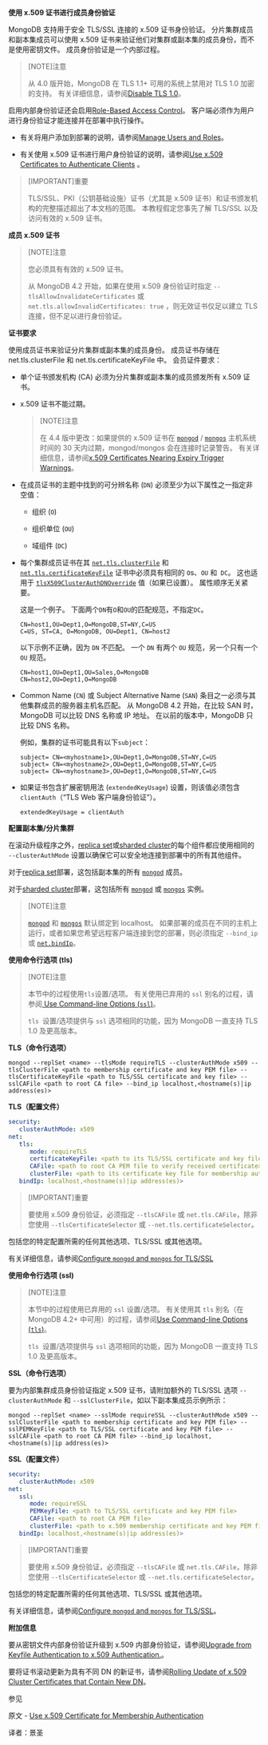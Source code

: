  **使用 x.509 证书进行成员身份验证**

MongoDB 支持用于安全 TLS/SSL 连接的 x.509 证书身份验证。 分片集群成员和副本集成员可以使用 x.509 证书来验证他们对集群或副本集的成员身份，而不是使用密钥文件。 成员身份验证是一个内部过程。

>[NOTE]注意
>
>从 4.0 版开始，MongoDB 在 TLS 1.1+ 可用的系统上禁用对 TLS 1.0 加密的支持。 有关详细信息，请参阅[Disable TLS 1.0](https://www.mongodb.com/docs/manual/release-notes/4.0/#std-label-4.0-disable-tls)。

启用内部身份验证还会启用[Role-Based Access Control](https://www.mongodb.com/docs/manual/core/authorization/)。 客户端必须作为用户进行身份验证才能连接并在部署中执行操作。

- 有关将用户添加到部署的说明，请参阅[Manage Users and Roles](https://www.mongodb.com/docs/manual/tutorial/manage-users-and-roles/)。


- 有关使用 x.509 证书进行用户身份验证的说明，请参阅[Use x.509 Certificates to Authenticate Clients](https://www.mongodb.com/docs/manual/tutorial/configure-x509-client-authentication/) 。

>[IMPORTANT]重要
>
>TLS/SSL、PKI（公钥基础设施）证书（尤其是 x.509 证书）和证书颁发机构的完整描述超出了本文档的范围。 本教程假定您事先了解 TLS/SSL 以及访问有效的 x.509 证书。

**成员 x.509 证书**

>[NOTE]注意
>
>您必须具有有效的 x.509 证书。
>
>从 MongoDB 4.2 开始，如果在使用 x.509 身份验证时指定 `--tlsAllowInvalidateCertificates` 或 `net.tls.allowInvalidCertificates: true` ，则无效证书仅足以建立 TLS 连接，但不足以进行身份验证。

**证书要求**

使用成员证书来验证分片集群或副本集的成员身份。 成员证书存储在 net.tls.clusterFile 和 net.tls.certificateKeyFile 中。 会员证件要求：

- 单个证书颁发机构 (CA) 必须为分片集群或副本集的成员颁发所有 x.509 证书。


- x.509 证书不能过期。

  >[NOTE]注意
  >
  >在 4.4 版中更改：如果提供的 x.509 证书在 [`mongod`](https://www.mongodb.com/docs/manual/reference/program/mongod/#mongodb-binary-bin.mongod) / [`mongos`](https://www.mongodb.com/docs/manual/reference/program/mongos/#mongodb-binary-bin.mongos) 主机系统时间的 30 天内过期，mongod/mongos 会在连接时记录警告。 有关详细信息，请参阅[x.509 Certificates Nearing Expiry Trigger Warnings](https://www.mongodb.com/docs/manual/release-notes/4.4/#std-label-4.4-rel-notes-certificate-expiration-warning)。

- 在成员证书的主题中找到的可分辨名称 (`DN`) 必须至少为以下属性之一指定非空值：

  - 组织 (`O`)

  - 组织单位 (`OU`)

  - 域组件 (`DC`)

- 每个集群成员证书在其 [`net.tls.clusterFile`](https://www.mongodb.com/docs/manual/reference/configuration-options/#mongodb-setting-net.tls.clusterFile) 和 [`net.tls.certificateKeyFile`](https://www.mongodb.com/docs/manual/reference/configuration-options/#mongodb-setting-net.tls.certificateKeyFile) 证书中必须具有相同的 `O`s、`OU` 和` DC`。 这也适用于  [`tlsX509ClusterAuthDNOverride`](https://www.mongodb.com/docs/manual/reference/parameters/#mongodb-parameter-param.tlsX509ClusterAuthDNOverride) 值（如果已设置）。 属性顺序无关紧要。

  这是一个例子。 下面两个`DN`有`O`和`OU`的匹配规范，不指定`DC`。

  ```shell
  CN=host1,OU=Dept1,O=MongoDB,ST=NY,C=US
  C=US, ST=CA, O=MongoDB, OU=Dept1, CN=host2
  ```

  以下示例不正确，因为 `DN` 不匹配。 一个 `DN` 有两个 `OU` 规范，另一个只有一个 `OU` 规范。

  ```shell
  CN=host1,OU=Dept1,OU=Sales,O=MongoDB
  CN=host2,OU=Dept1,O=MongoDB
  ```

- Common Name (`CN`) 或 Subject Alternative Name (`SAN`) 条目之一必须与其他集群成员的服务器主机名匹配。 从 MongoDB 4.2 开始，在比较 SAN 时，MongoDB 可以比较 DNS 名称或 IP 地址。 在以前的版本中，MongoDB 只比较 DNS 名称。

  例如，集群的证书可能具有以下`subject`：

  ```shell
  subject= CN=<myhostname1>,OU=Dept1,O=MongoDB,ST=NY,C=US
  subject= CN=<myhostname2>,OU=Dept1,O=MongoDB,ST=NY,C=US
  subject= CN=<myhostname3>,OU=Dept1,O=MongoDB,ST=NY,C=US
  ```

- 如果证书包含扩展密钥用法 (`extendedKeyUsage`) 设置，则该值必须包含 `clientAuth`（“TLS Web 客户端身份验证”）。

  ```shell
  extendedKeyUsage = clientAuth
  ```

**配置副本集/分片集群**

在滚动升级程序之外，[replica set](https://www.mongodb.com/docs/manual/reference/glossary/#std-term-replica-set)或[sharded cluster](https://www.mongodb.com/docs/manual/reference/glossary/#std-term-sharded-cluster)的每个组件都应使用相同的 `--clusterAuthMode` 设置以确保它可以安全地连接到部署中的所有其他组件。

对于[replica set](https://www.mongodb.com/docs/manual/reference/glossary/#std-term-replica-set)部署，这包括副本集的所有 [`mongod`](https://www.mongodb.com/docs/manual/reference/program/mongod/#mongodb-binary-bin.mongod) 成员。

对于[sharded cluster](https://www.mongodb.com/docs/manual/reference/glossary/#std-term-sharded-cluster)部署，这包括所有 [`mongod`](https://www.mongodb.com/docs/manual/reference/program/mongod/#mongodb-binary-bin.mongod) 或 [`mongos`](https://www.mongodb.com/docs/manual/reference/program/mongos/#mongodb-binary-bin.mongos) 实例。

>[NOTE]注意
>
>[`mongod`](https://www.mongodb.com/docs/manual/reference/program/mongod/#mongodb-binary-bin.mongod) 和 [`mongos`](https://www.mongodb.com/docs/manual/reference/program/mongos/#mongodb-binary-bin.mongos) 默认绑定到 localhost。 如果部署的成员在不同的主机上运行，或者如果您希望远程客户端连接到您的部署，则必须指定 `--bind_ip` 或 [`net.bindIp`](https://www.mongodb.com/docs/manual/reference/configuration-options/#mongodb-setting-net.bindIp)。

**使用命令行选项 (tls)**

>[NOTE]注意
>
>本节中的过程使用` tls `设置/选项。 有关使用已弃用的 `ssl` 别名的过程，请参阅[
>Use Command-line Options (`ssl`)](https://www.mongodb.com/docs/manual/tutorial/configure-x509-member-authentication/#std-label-configure-member-ssl)。
>
>`tls `设置/选项提供与 `ssl` 选项相同的功能，因为 MongoDB 一直支持 TLS 1.0 及更高版本。

**TLS（命令行选项）**

```shell
mongod --replSet <name> --tlsMode requireTLS --clusterAuthMode x509 --tlsClusterFile <path to membership certificate and key PEM file> --tlsCertificateKeyFile <path to TLS/SSL certificate and key file> --sslCAFile <path to root CA file> --bind_ip localhost,<hostname(s)|ip address(es)>
```

**TLS（配置文件）**

```yaml
security:
   clusterAuthMode: x509
net:
   tls:
      mode: requireTLS
      certificateKeyFile: <path to its TLS/SSL certificate and key file>
      CAFile: <path to root CA PEM file to verify received certificate>
      clusterFile: <path to its certificate key file for membership authentication>
   bindIp: localhost,<hostname(s)|ip address(es)>
```

>[IMPORTANT]重要
>
>要使用 x.509 身份验证，必须指定 `--tlsCAFile` 或 `net.tls.CAFile`，除非您使用 `--tlsCertificateSelector` 或 `--net.tls.certificateSelector`。

包括您的特定配置所需的任何其他选项、TLS/SSL 或其他选项。

有关详细信息，请参阅[Configure `mongod` and `mongos` for TLS/SSL](https://www.mongodb.com/docs/manual/tutorial/configure-ssl/)

**使用命令行选项 (ssl)**

>[NOTE]注意
>
>本节中的过程使用已弃用的 `ssl` 设置/选项。 有关使用其 `tls` 别名（在 MongoDB 4.2+ 中可用）的过程，请参阅[Use Command-line Options (`tls`)](https://www.mongodb.com/docs/manual/tutorial/configure-x509-member-authentication/#std-label-configure-member-tls)。
>
>`tls `设置/选项提供与 `ssl` 选项相同的功能，因为 MongoDB 一直支持 TLS 1.0 及更高版本。

**SSL（命令行选项）**

要为内部集群成员身份验证指定 x.509 证书，请附加额外的 TLS/SSL 选项 `--clusterAuthMode` 和 `--sslClusterFile`，如以下副本集成员示例所示：

```shell
mongod --replSet <name> --sslMode requireSSL --clusterAuthMode x509 --sslClusterFile <path to membership certificate and key PEM file> --sslPEMKeyFile <path to TLS/SSL certificate and key PEM file> --sslCAFile <path to root CA PEM file> --bind_ip localhost,<hostname(s)|ip address(es)>
```

**SSL（配置文件）**

```yaml
security:
   clusterAuthMode: x509
net:
   ssl:
      mode: requireSSL
      PEMKeyFile: <path to TLS/SSL certificate and key PEM file>
      CAFile: <path to root CA PEM file>
      clusterFile: <path to x.509 membership certificate and key PEM file>
   bindIp: localhost,<hostname(s)|ip address(es)>
```

>[IMPORTANT]重要
>
>要使用 x.509 身份验证，必须指定 `--tlsCAFile` 或 `net.tls.CAFile`，除非您使用 `--tlsCertificateSelector` 或 `--net.tls.certificateSelector`。

包括您的特定配置所需的任何其他选项、TLS/SSL 或其他选项。

有关详细信息，请参阅[Configure `mongod` and `mongos` for TLS/SSL](https://www.mongodb.com/docs/manual/tutorial/configure-ssl/)。

**附加信息**

要从密钥文件内部身份验证升级到 x.509 内部身份验证，请参阅[Upgrade from Keyfile Authentication to x.509 Authentication.](https://www.mongodb.com/docs/manual/tutorial/upgrade-keyfile-to-x509/)。

要将证书滚动更新为具有不同 DN 的新证书，请参阅[Rolling Update of x.509 Cluster Certificates that Contain New DN](https://www.mongodb.com/docs/manual/tutorial/rotate-x509-membership-certificates/)。

 参见

原文 - [Use x.509 Certificate for Membership Authentication]( https://docs.mongodb.com/manual/tutorial/configure-x509-member-authentication/ )

译者：景圣